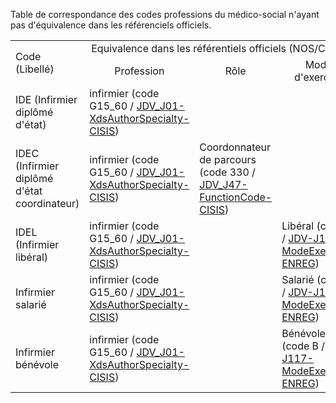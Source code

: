  Table de correspondance des codes professions du médico-social n'ayant pas d'équivalence dans les référenciels officiels.

 <table>
<tr>
 <td rowspan="2">Code (Libellé)</td>
        <td  colspan="3" align="center">Equivalence dans les référentiels officiels (NOS/CI-SIS)</td>
    </tr>
    <tr>
        <td align="center">Profession</td>
        <td align="center">Rôle</td>
        <td align="center">Mode d'exercice</td>
    </tr>
<tr>
        <td>IDE (Infirmier diplômé d'état)</td>
        <td>infirmier (code G15_60 / <a href="https://ansforge.github.io/IG-terminologie-de-sante/ig/main/ValueSet-JDV-J01-XdsAuthorSpecialty-CISIS.html">JDV_J01-XdsAuthorSpecialty-CISIS</a>)</td>
        <td></td>
       <td></td>
    </tr>
<tr>
        <td>IDEC (Infirmier diplômé d'état coordinateur)</td>
        <td>infirmier (code G15_60 / <a href="https://ansforge.github.io/IG-terminologie-de-sante/ig/main/ValueSet-JDV-J01-XdsAuthorSpecialty-CISIS.html">JDV_J01-XdsAuthorSpecialty-CISIS</a>)</td>
        <td>Coordonnateur de parcours (code 330 / <a href="https://ansforge.github.io/IG-terminologie-de-sante/ig/main/ValueSet-JDV-J47-FunctionCode-CISIS.html">JDV_J47-FunctionCode-CISIS</a>)</td>
        <td></td>
    </tr>
<tr>
           <td>IDEL (Infirmier libéral)</td>
          <td>infirmier (code G15_60 / <a href="https://ansforge.github.io/IG-terminologie-de-sante/ig/main/ValueSet-JDV-J01-XdsAuthorSpecialty-CISIS.html">JDV_J01-XdsAuthorSpecialty-CISIS</a>)</td>
         <td></td>
         <td>Libéral (code L / <a href="https://ansforge.github.io/IG-terminologie-de-sante/ig/main/ValueSet-JDV-J117-ModeExercice-ENREG.html">JDV-J117-ModeExercice-ENREG</a>)</td>
    </tr>
<tr>
        <td>Infirmier salarié</td>
       <td>infirmier (code G15_60 / <a href="https://ansforge.github.io/IG-terminologie-de-sante/ig/main/ValueSet-JDV-J01-XdsAuthorSpecialty-CISIS.html">JDV_J01-XdsAuthorSpecialty-CISIS</a>)</td>
       <td></td>
      <td>Salarié (code S / <a href="https://ansforge.github.io/IG-terminologie-de-sante/ig/main/ValueSet-JDV-J117-ModeExercice-ENREG.html">JDV-J117-ModeExercice-ENREG</a>)</td>
</tr>
<tr>
       <td>Infirmier bénévole</td>
       <td>infirmier (code G15_60 / <a href="https://ansforge.github.io/IG-terminologie-de-sante/ig/main/ValueSet-JDV-J01-XdsAuthorSpecialty-CISIS.html">JDV_J01-XdsAuthorSpecialty-CISIS</a>)</td>
       <td></td>
      <td>Bénévole (code B / <a href="https://ansforge.github.io/IG-terminologie-de-sante/ig/main/ValueSet-JDV-J117-ModeExercice-ENREG.html">JDV-J117-ModeExercice-ENREG</a>)</td>
</tr>
</table>
